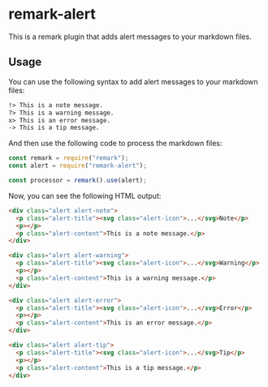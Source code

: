 # remark-alert

This is a remark plugin that adds alert messages to your markdown files.

## Usage

You can use the following syntax to add alert messages to your markdown files:

```markdown
!> This is a note message.
?> This is a warning message.
x> This is an error message.
-> This is a tip message.
```

And then use the following code to process the markdown files:

```js
const remark = require("remark");
const alert = require("remark-alert");

const processor = remark().use(alert);
```

Now, you can see the following HTML output:

```html
<div class="alert alert-note">
  <p class="alert-title"><svg class="alert-icon">...</svg>Note</p>
  <p></p>
  <p class="alert-content">This is a note message.</p>
</div>

<div class="alert alert-warning">
  <p class="alert-title"><svg class="alert-icon">...</svg>Warning</p>
  <p></p>
  <p class="alert-content">This is a warning message.</p>
</div>

<div class="alert alert-error">
  <p class="alert-title"><svg class="alert-icon">...</svg>Error</p>
  <p></p>
  <p class="alert-content">This is an error message.</p>
</div>

<div class="alert alert-tip">
  <p class="alert-title"><svg class="alert-icon">...</svg>Tip</p>
  <p></p>
  <p class="alert-content">This is a tip message.</p>
</div>
```
